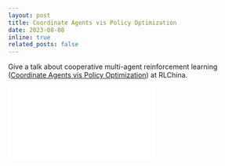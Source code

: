```yaml
---
layout: post
title: Coordinate Agents vis Policy Optimization
date: 2023-08-08
inline: true
related_posts: false
---
```


Give a talk about cooperative multi-agent reinforcement learning ([Coordinate Agents vis Policy Optimization](assets\pdf\CoordinatingAgents-RLChina.pdf)) at RLChina.

<iframe src="//player.bilibili.com/player.html?aid=404558756&bvid=BV15V41137pA&cid=1230482639&p=1" scrolling="no" border="0" frameborder="no" framespacing="0" allowfullscreen="true"> </iframe>